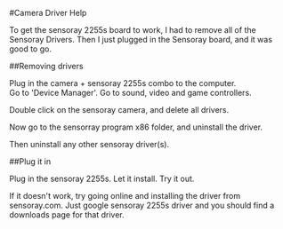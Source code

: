 #Camera Driver Help

To get the sensoray 2255s board to work, I had to remove all of the Sensoray Drivers.  Then I just plugged in the Sensoray board, and it was good to go.

##Removing drivers

Plug in the camera + sensoray 2255s combo to the computer.  
Go to 'Device Manager'.  Go to sound, video and game controllers.

Double click on the sensoray camera, and delete all drivers.

Now go to the sensorray program x86 folder, and uninstall the driver.

Then uninstall any other sensoray driver(s).

##Plug it in

Plug in the sensoray 2255s.  Let it install.  Try it out.

If it doesn't work, try going online and installing the driver from
sensoray.com.  Just google sensoray 2255s driver and you should find a
downloads page for that driver.


